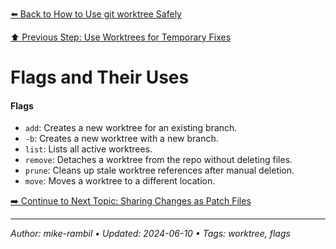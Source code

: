 [⬅️ Back to How to Use git worktree Safely](./how-to-use-git-worktree-safely.md)

[⬆️ Previous Step: Use Worktrees for Temporary Fixes](./use-worktrees-for-temporary-fixes.md)

# Flags and Their Uses


#### Flags
- `add`: Creates a new worktree for an existing branch.
- `-b`: Creates a new worktree with a new branch.
- `list`: Lists all active worktrees.
- `remove`: Detaches a worktree from the repo without deleting files.
- `prune`: Cleans up stale worktree references after manual deletion.
- `move`: Moves a worktree to a different location.


[➡️ Continue to Next Topic: Sharing Changes as Patch Files](./sharing-changes-as-patch-files.md)

---

_Author: mike-rambil • Updated: 2024-06-10 • Tags: worktree, flags_
